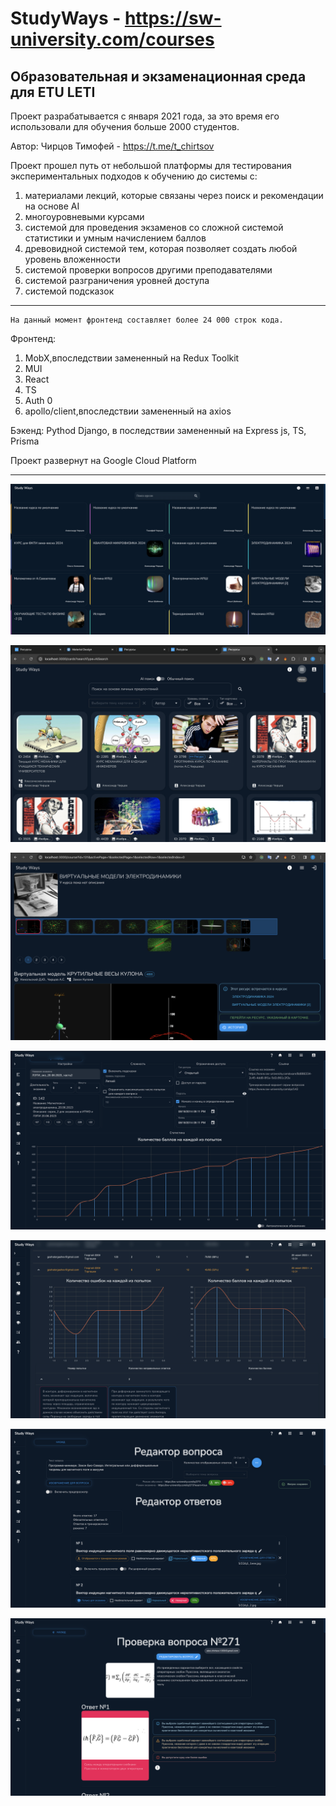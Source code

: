 # StudyWays - https://sw-university.com/courses

## Образовательная и экзаменационная среда для ETU LETI

Проект разрабатывается с января 2021 года, за это время
его использовали для обучения больше 2000 студентов.

Автор: Чирцов Тимофей - https://t.me/t_chirtsov

Проект прошел путь от небольшой платформы для тестирования экспериментальных подходов к обучению
до системы с:

1. материалами лекций, которые связаны через поиск и рекомендации на основе AI
2. многоуровневыми курсами
3. системой для проведения экзаменов со сложной системой статистики и умным начислением баллов
4. древовидной системой тем, которая позволяет создать любой уровень вложенности
5. системой проверки вопросов другими преподавателями
6. системой разграничения уровней доступа
7. системой подсказок

---

    На данный момент фронтенд составляет более 24 000 строк кода.

Фронтенд:

1. MobX,впоследствии замененный на Redux Toolkit
2. MUI
3. React
4. TS
5. Auth 0
6. apollo/client,впоследствии замененный на axios

Бэкенд:
Pythod Django, в последствии замененный на Express js, TS, Prisma

Проект развернут на Google Cloud Platform

---

![courses_2.png](screenshots%2Fcourses_2.png)

![cards_3.png](screenshots%2Fcards_3.png)

![in_course_3.png](screenshots%2Fin_course_3.png)

![Снимок экрана 2023-10-22 в 14.00.04.png](screenshots%2F%D0%A1%D0%BD%D0%B8%D0%BC%D0%BE%D0%BA%20%D1%8D%D0%BA%D1%80%D0%B0%D0%BD%D0%B0%202023-10-22%20%D0%B2%2014.00.04.png)

![Снимок экрана 2023-10-22 в 14.00.56.png](screenshots%2F%D0%A1%D0%BD%D0%B8%D0%BC%D0%BE%D0%BA%20%D1%8D%D0%BA%D1%80%D0%B0%D0%BD%D0%B0%202023-10-22%20%D0%B2%2014.00.56.png)

![Снимок экрана 2023-10-22 в 14.02.51.png](screenshots%2F%D0%A1%D0%BD%D0%B8%D0%BC%D0%BE%D0%BA%20%D1%8D%D0%BA%D1%80%D0%B0%D0%BD%D0%B0%202023-10-22%20%D0%B2%2014.02.51.png)

![Снимок экрана 2023-10-22 в 14.03.48.png](screenshots%2F%D0%A1%D0%BD%D0%B8%D0%BC%D0%BE%D0%BA%20%D1%8D%D0%BA%D1%80%D0%B0%D0%BD%D0%B0%202023-10-22%20%D0%B2%2014.03.48.png)



